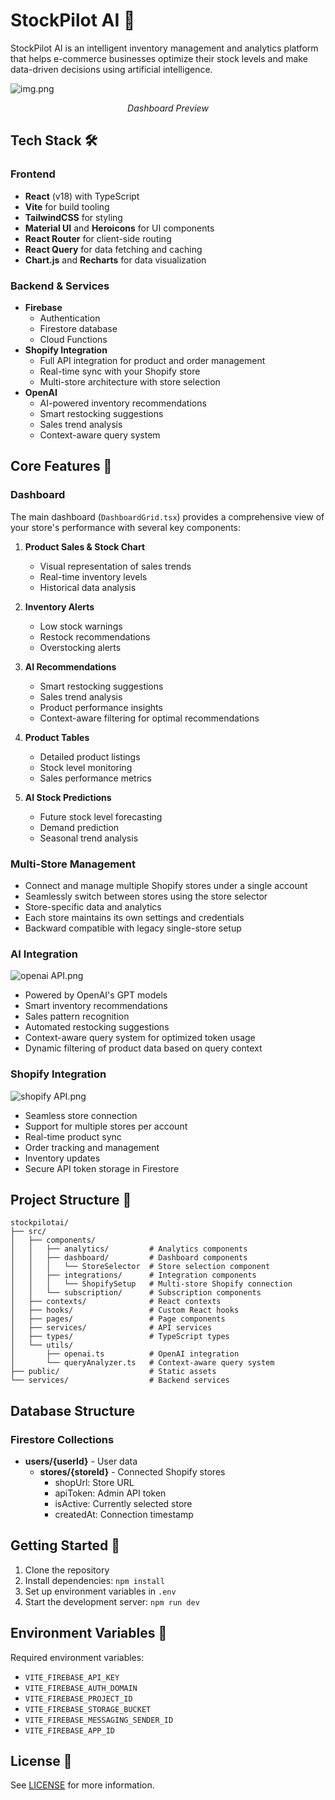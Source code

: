 # StockPilot AI 🚀

StockPilot AI is an intelligent inventory management and analytics platform that helps e-commerce businesses optimize their stock levels and make data-driven decisions using artificial intelligence.

![img.png](img.png)
<p align="center"><i>Dashboard Preview</i></p>

## Tech Stack 🛠️

### Frontend
- **React** (v18) with TypeScript
- **Vite** for build tooling
- **TailwindCSS** for styling
- **Material UI** and **Heroicons** for UI components
- **React Router** for client-side routing
- **React Query** for data fetching and caching
- **Chart.js** and **Recharts** for data visualization

### Backend & Services
- **Firebase**
  - Authentication
  - Firestore database
  - Cloud Functions
- **Shopify Integration**
  - Full API integration for product and order management
  - Real-time sync with your Shopify store
  - Multi-store architecture with store selection
- **OpenAI**
  - AI-powered inventory recommendations
  - Smart restocking suggestions
  - Sales trend analysis
  - Context-aware query system

## Core Features 🌟

### Dashboard
The main dashboard (`DashboardGrid.tsx`) provides a comprehensive view of your store's performance with several key components:

1. **Product Sales & Stock Chart**
   - Visual representation of sales trends
   - Real-time inventory levels
   - Historical data analysis

2. **Inventory Alerts**
   - Low stock warnings
   - Restock recommendations
   - Overstocking alerts

3. **AI Recommendations**
   - Smart restocking suggestions
   - Sales trend analysis
   - Product performance insights
   - Context-aware filtering for optimal recommendations

4. **Product Tables**
   - Detailed product listings
   - Stock level monitoring
   - Sales performance metrics

5. **AI Stock Predictions**
   - Future stock level forecasting
   - Demand prediction
   - Seasonal trend analysis

### Multi-Store Management
- Connect and manage multiple Shopify stores under a single account
- Seamlessly switch between stores using the store selector
- Store-specific data and analytics
- Each store maintains its own settings and credentials
- Backward compatible with legacy single-store setup

### AI Integration

![openai API.png](public/images/openai%20API.png)

- Powered by OpenAI's GPT models
- Smart inventory recommendations
- Sales pattern recognition
- Automated restocking suggestions
- Context-aware query system for optimized token usage
- Dynamic filtering of product data based on query context

### Shopify Integration

![shopify API.png](public/images/shopify%20API.png)

- Seamless store connection
- Support for multiple stores per account
- Real-time product sync
- Order tracking and management
- Inventory updates
- Secure API token storage in Firestore

## Project Structure 📁

```
stockpilotai/
├── src/
│   ├── components/
│   │   ├── analytics/         # Analytics components
│   │   ├── dashboard/         # Dashboard components
│   │   │   └── StoreSelector  # Store selection component
│   │   ├── integrations/      # Integration components
│   │   │   └── ShopifySetup   # Multi-store Shopify connection
│   │   └── subscription/      # Subscription components
│   ├── contexts/              # React contexts
│   ├── hooks/                 # Custom React hooks
│   ├── pages/                 # Page components
│   ├── services/              # API services
│   ├── types/                 # TypeScript types
│   └── utils/
│       ├── openai.ts          # OpenAI integration
│       └── queryAnalyzer.ts   # Context-aware query system
├── public/                    # Static assets
└── services/                  # Backend services
```

## Database Structure

### Firestore Collections
- **users/{userId}** - User data
  - **stores/{storeId}** - Connected Shopify stores
    - shopUrl: Store URL
    - apiToken: Admin API token
    - isActive: Currently selected store
    - createdAt: Connection timestamp

## Getting Started 🚀

1. Clone the repository
2. Install dependencies: `npm install`
3. Set up environment variables in `.env`
4. Start the development server: `npm run dev`

## Environment Variables 🔐

Required environment variables:
- `VITE_FIREBASE_API_KEY`
- `VITE_FIREBASE_AUTH_DOMAIN`
- `VITE_FIREBASE_PROJECT_ID`
- `VITE_FIREBASE_STORAGE_BUCKET`
- `VITE_FIREBASE_MESSAGING_SENDER_ID`
- `VITE_FIREBASE_APP_ID`


## License 📄

See [LICENSE](./LICENSE) for more information.
